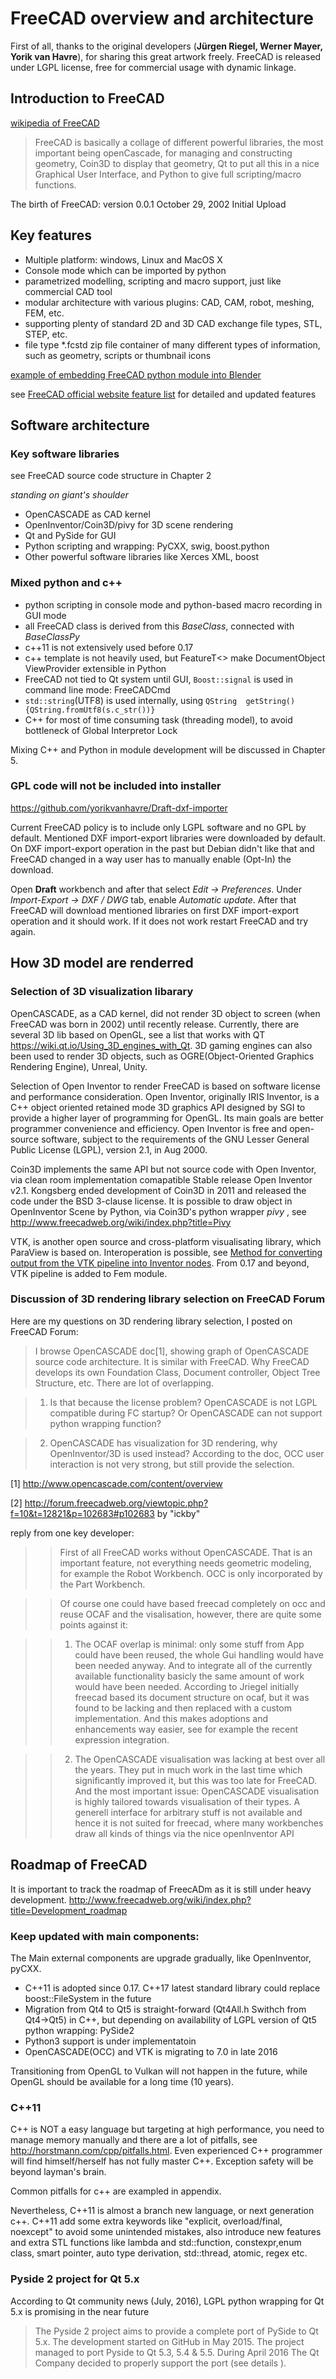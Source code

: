 
# FreeCAD overview and architecture

First of all, thanks to the original developers (**Jürgen Riegel, Werner Mayer, Yorik van Havre**), for sharing this great artwork freely. FreeCAD is released under  LGPL license, free for commercial usage with dynamic linkage.

## Introduction to FreeCAD

[wikipedia of FreeCAD](https://en.wikipedia.org/wiki/FreeCAD)

> FreeCAD is basically a collage of different powerful libraries, the most important being openCascade, for managing and constructing geometry, Coin3D to display that geometry, Qt to put all this in a nice Graphical User Interface, and Python to give full scripting/macro functions.

The birth of FreeCAD: version 0.0.1	October 29, 2002	Initial Upload

## Key features

- Multiple platform: windows, Linux and MacOS X
- Console mode which can be imported by python
- parametrized modelling, scripting and macro support, just like commercial CAD tool
- modular architecture with various plugins: CAD, CAM, robot, meshing, FEM, etc.
- supporting plenty of standard 2D and 3D CAD exchange file types, STL, STEP, etc.
- file type *.fcstd  zip file container of many different types of information, such as geometry, scripts or thumbnail icons

[example of embedding FreeCAD python module into Blender](http://www.freecadweb.org/wiki/index.php?title=Embedding_FreeCAD)

see [FreeCAD official website feature list](http://www.freecadweb.org/wiki/?title=Feature_list) for detailed and updated features


## Software architecture

### Key software libraries

see FreeCAD source code structure in Chapter 2

*standing on giant's shoulder*

- OpenCASCADE as CAD kernel
- OpenInventor/Coin3D/pivy for 3D scene rendering
- Qt and PySide for GUI
- Python scripting and wrapping: PyCXX, swig, boost.python
- Other powerful software libraries like Xerces XML, boost 


### Mixed python and c++

* python scripting in console mode and python-based macro recording in GUI mode
* all FreeCAD class is derived from this *BaseClass*, connected with *BaseClassPy*
* c++11 is not extensively used before 0.17
* c++ template is not heavily used, but FeatureT<> make DocumentObject ViewProvider extensible in Python
* FreeCAD not tied to Qt system until GUI,  `Boost::signal` is used in command line mode: FreeCADCmd
* `std::string`(UTF8) is used internally, using `QString  getString(){QString.fromUtf8(s.c_str())}`
* C++ for most of time consuming task (threading model),  to avoid bottleneck of Global Interpretor Lock

Mixing C++ and Python in module development will be discussed in Chapter 5.

### GPL code will not be included into installer

<https://github.com/yorikvanhavre/Draft-dxf-importer>

Current FreeCAD policy is to include only LGPL software and no GPL by default. Mentioned DXF import-export libraries were downloaded by default. On DXF import-export operation in the past but Debian didn't like that and FreeCAD changed in a way user has to manually enable (Opt-In) the download.

Open **Draft** workbench and after that select *Edit -> Preferences*. Under *Import-Export -> DXF / DWG* tab, enable *Automatic update*. After that FreeCAD will download mentioned libraries on first DXF import-export operation and it should work. If it does not work restart FreeCAD and try again.


## How 3D model are renderred 

### Selection of 3D visualization libarary 

OpenCASCADE, as a CAD kernel, did not render 3D object to screen (when FreeCAD was born in 2002) until recently release. Currently, there are several 3D lib based on OpenGL, see a list that works with QT <https://wiki.qt.io/Using_3D_engines_with_Qt>. 3D gaming engines can also been used to render 3D objects, such as OGRE(Object-Oriented Graphics Rendering Engine), Unreal, Unity. 

Selection of Open Inventor to render FreeCAD is based on software license and performance consideration. Open Inventor, originally IRIS Inventor, is a C++ object oriented retained mode 3D graphics API designed by SGI to provide a higher layer of programming for OpenGL. Its main goals are better programmer convenience and efficiency. Open Inventor is free and open-source software, subject to the requirements of the GNU Lesser General Public License (LGPL), version 2.1, in Aug 2000.

Coin3D implements the same API but not source code with Open Inventor, via clean room implementation comapatible Stable release Open Inventor v2.1. Kongsberg ended development of Coin3D in 2011 and released the code under the BSD 3-clause license. It is possible to draw object in OpenInventor Scene by Python, via Coin3D's python wrapper *pivy* , see <http://www.freecadweb.org/wiki/index.php?title=Pivy>


VTK, is another open source and cross-platform visualisating library, which ParaView is based on. Interoperation is possible, see 
[Method for converting output from the VTK pipeline into Inventor nodes](https://www.evl.uic.edu/scharver/vtkoiv.html). From 0.17 and beyond, VTK pipeline is added to Fem module.


### Discussion of 3D rendering library selection on FreeCAD Forum

Here are my questions on 3D rendering library selection, I posted on FreeCAD Forum:

> I browse OpenCASCADE doc[1], showing graph of OpenCASCADE source code architecture. It is similar with FreeCAD. Why FreeCAD develops its own Foundation Class, Document controller, Object Tree Structure, etc. There are lot of overlapping.

> 1) Is that because the license problem? OpenCASCADE is not LGPL compatible during FC startup? Or OpenCASCADE can not support python wrapping function?

> 2) OpenCASCADE has visualization for 3D rendering, why OpenInventor/3D is used instead? According to the doc, OCC user interaction is not very strong, but still provide the selection.


[1] <http://www.opencascade.com/content/overview>

[2] <http://forum.freecadweb.org/viewtopic.php?f=10&t=12821&p=102683#p102683> by "ickby"

reply from one key developer:

>> First of all FreeCAD works without OpenCASCADE. That is an important feature, not everything needs geometric modeling, for example the Robot Workbench. OCC is only incorporated by the Part Workbench.

>> Of course one could have based freecad completely on occ and reuse OCAF and the visalisation, however, there are quite some points against it:

>> 1. The OCAF overlap is minimal: only some stuff from App could have been reused, the whole Gui handling would have been needed anyway. And to integrate all of the currently available functionality basicly the same amount of work would have been needed. According to Jriegel initially freecad based its document structure on ocaf, but it was found to be lacking and then replaced with a custom implementation. And this makes adoptions and enhancements way easier, see for example the recent expression integration.

>> 2. The OpenCASCADE visualisation was lacking at best over all the years. They put in much work in the last time which significantly improved it, but this was too late for FreeCAD. And the most important issue: OpenCASCADE visualisation is highly tailored towards visualisation of their types. A generell interface for arbitrary stuff is not available and hence it is not suited for freecad, where many workbenches draw all kinds of things via the nice openInventor API



## Roadmap of FreeCAD

It is important to track the roadmap of FreecADm as it is still under heavy development. 
<http://www.freecadweb.org/wiki/index.php?title=Development_roadmap>

### Keep updated with main components:

The Main external components are upgrade gradually, like OpenInventor, pyCXX.

- C++11 is adopted since 0.17. C++17 latest standard library could replace boost::FileSystem in the future
- Migration from Qt4 to Qt5 is straight-forward (Qt4All.h  Swithch from Qt4->Qt5) in C++, but depending on availability of LGPL version of Qt5 python wrapping: PySide2
- Python3 support is under implementatoin
- OpenCASCADE(OCC) and VTK is migrating to 7.0 in late 2016

Transitioning from OpenGL to Vulkan will not happen in the future, while OpenGL should be available for a long time (10 years). 

### C++11

C++ is NOT a easy language but targeting at high performance, you need to manage memory manually and  there are a lot of pitfalls, see <http://horstmann.com/cpp/pitfalls.html>. Even experienced C++ programmer will find himself/herself has not fully master C++. Exception safety will be beyond layman's brain.

Common pitfalls for c++ are exampled in appendix.

Nevertheless,  C++11 is almost a branch new language, or next generation c++. C++11 add some extra keywords like "explicit, overload/final, noexcept" to avoid some unintended mistakes, also introduce new features and extra STL functions like lambda and std::function,  constexpr,enum class, smart pointer, auto type derivation, std::thread, atomic, regex etc.

### Pyside 2 project for Qt 5.x

According to Qt community news (July, 2016), LGPL python wrapping for Qt 5.x is promising in the near future

> The Pyside 2 project aims to provide a complete port of PySide to Qt 5.x. The development started on GitHub in May 2015. The project managed to port Pyside to Qt 5.3, 5.4 & 5.5. During April 2016 The Qt Company decided to properly support the port (see details ). 
